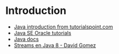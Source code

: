 # Introduction

* [Java introduction from tutorialspoint.com](https://www.tutorialspoint.com/java/index.htm)
* [Java SE Oracle tutorials](https://docs.oracle.com/javase/tutorial/index.html)
* [Java docs](https://javadocs.org/)
* [Streams en Java 8 - David Gomez](https://www.youtube.com/watch?v=GNhsSonp6OA)
